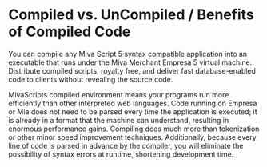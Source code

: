 # Compiled vs. UnCompiled / Benefits of Compiled Code

You can compile any Miva Script 5 syntax compatible application into an executable that runs under the Miva Merchant Empresa 5 virtual machine. Distribute compiled scripts, royalty free, and deliver fast database-enabled code to clients without revealing the source code.

MivaScripts compiled environment means your programs run more efficiently than other interpreted web languages. Code running on Empresa or Mia does not need to be parsed every time the application is executed; it is already in a format that the machine can understand, resulting in enormous performance gains. Compiling does much more than tokenization or other minor speed improvement techniques. Additionally, because every line of code is parsed in advance by the compiler, you will eliminate the possibility of syntax errors at runtime, shortening development time.
